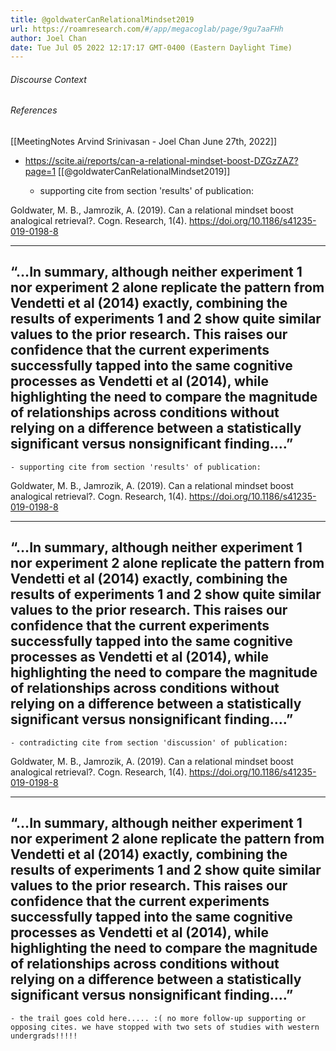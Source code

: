 ```yaml
---
title: @goldwaterCanRelationalMindset2019
url: https://roamresearch.com/#/app/megacoglab/page/9gu7aaFHh
author: Joel Chan
date: Tue Jul 05 2022 12:17:17 GMT-0400 (Eastern Daylight Time)
---
```




###### Discourse Context



###### References

[[MeetingNotes  Arvind Srinivasan - Joel Chan  June 27th, 2022]]

- https://scite.ai/reports/can-a-relational-mindset-boost-DZGzZAZ?page=1 [[@goldwaterCanRelationalMindset2019]]

    - supporting cite from section 'results' of publication:

Goldwater, M. B., Jamrozik, A. (2019). Can a relational mindset boost analogical retrieval?. Cogn. Research, 1(4). https://doi.org/10.1186/s41235-019-0198-8

----------------------------------------------------------------
“…In summary, although neither experiment 1 nor experiment 2 alone replicate the pattern from Vendetti et al (2014) exactly, combining the results of experiments 1 and 2 show quite similar values to the prior research. This raises our confidence that the current experiments successfully tapped into the same cognitive processes as Vendetti et al (2014), while highlighting the need to compare the magnitude of relationships across conditions without relying on a difference between a statistically significant versus nonsignificant finding.…”
----------------------------------------------------------------

    - supporting cite from section 'results' of publication:

Goldwater, M. B., Jamrozik, A. (2019). Can a relational mindset boost analogical retrieval?. Cogn. Research, 1(4). https://doi.org/10.1186/s41235-019-0198-8

----------------------------------------------------------------
“…In summary, although neither experiment 1 nor experiment 2 alone replicate the pattern from Vendetti et al (2014) exactly, combining the results of experiments 1 and 2 show quite similar values to the prior research. This raises our confidence that the current experiments successfully tapped into the same cognitive processes as Vendetti et al (2014), while highlighting the need to compare the magnitude of relationships across conditions without relying on a difference between a statistically significant versus nonsignificant finding.…”
----------------------------------------------------------------

    - contradicting cite from section 'discussion' of publication:

Goldwater, M. B., Jamrozik, A. (2019). Can a relational mindset boost analogical retrieval?. Cogn. Research, 1(4). https://doi.org/10.1186/s41235-019-0198-8

----------------------------------------------------------------
“…In summary, although neither experiment 1 nor experiment 2 alone replicate the pattern from Vendetti et al (2014) exactly, combining the results of experiments 1 and 2 show quite similar values to the prior research. This raises our confidence that the current experiments successfully tapped into the same cognitive processes as Vendetti et al (2014), while highlighting the need to compare the magnitude of relationships across conditions without relying on a difference between a statistically significant versus nonsignificant finding.…”
----------------------------------------------------------------

    - the trail goes cold here..... :( no more follow-up supporting or opposing cites. we have stopped with two sets of studies with western undergrads!!!!!
